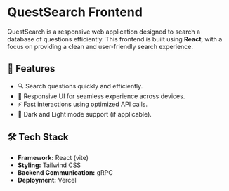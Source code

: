 # QuestSearch Frontend

QuestSearch is a responsive web application designed to search a database of questions efficiently. This frontend is built using **React**, with a focus on providing a clean and user-friendly search experience.

## 🚀 Features

- 🔍 Search questions quickly and efficiently.
- 📄 Responsive UI for seamless experience across devices.
- ⚡ Fast interactions using optimized API calls.
- 🌙 Dark and Light mode support (if applicable).

## 🛠️ Tech Stack

- **Framework:** React (vite)
- **Styling:** Tailwind CSS
- **Backend Communication:** gRPC
- **Deployment:** Vercel
